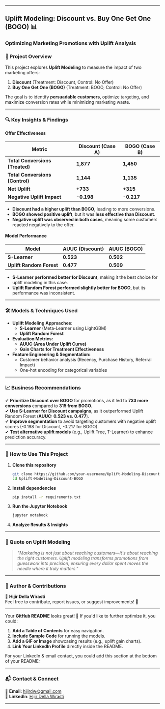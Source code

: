
---

## **Uplift Modeling: Discount vs. Buy One Get One (BOGO) 📊**  
### **Optimizing Marketing Promotions with Uplift Analysis**  

### **📌 Project Overview**  
This project explores **Uplift Modeling** to measure the impact of two marketing offers:  
1. **Discount** (Treatment: Discount, Control: No Offer)  
2. **Buy One Get One (BOGO)** (Treatment: BOGO, Control: No Offer)  

The goal is to identify **persuadable customers**, optimize targeting, and maximize conversion rates while minimizing marketing waste.  

---

### **🔍 Key Insights & Findings**  
#### **Offer Effectiveness**  
| **Metric**                    | **Discount (Case A)** | **BOGO (Case B)** |
|--------------------------------|----------------------|-------------------|
| **Total Conversions (Treated)** | **1,877**           | **1,450**        |
| **Total Conversions (Control)** | **1,144**           | **1,135**        |
| **Net Uplift**                  | **+733**            | **+315**         |
| **Negative Uplift Impact**       | **-0.198**          | **-0.217**       |

- **Discount had a higher uplift than BOGO**, leading to more conversions.  
- **BOGO showed positive uplift**, but it was **less effective than Discount**.  
- **Negative uplift was observed in both cases**, meaning some customers reacted negatively to the offer.  

#### **Model Performance**  
| **Model**                   | **AUUC (Discount)** | **AUUC (BOGO)** |
|-----------------------------|---------------------|-----------------|
| **S-Learner**               | **0.523**           | **0.502**       |
| **Uplift Random Forest**    | **0.477**           | **0.509**       |

- **S-Learner performed better for Discount**, making it the best choice for uplift modeling in this case.  
- **Uplift Random Forest performed slightly better for BOGO**, but its performance was inconsistent.  

---

### **🛠️ Models & Techniques Used**  
- **Uplift Modeling Approaches:**
  - **S-Learner** (Meta-Learner using LightGBM)  
  - **Uplift Random Forest**  
- **Evaluation Metrics:**  
  - **AUUC (Area Under Uplift Curve)**  
  - **Gain Charts for Treatment Effectiveness**  
- **Feature Engineering & Segmentation:**  
  - Customer behavior analysis (Recency, Purchase History, Referral Impact)  
  - One-hot encoding for categorical variables  

---

### **📈 Business Recommendations**  
✔ **Prioritize Discount over BOGO** for promotions, as it led to **733 more conversions** compared to **315 from BOGO**.  
✔ **Use S-Learner for Discount campaigns**, as it outperformed Uplift Random Forest (**AUUC: 0.523 vs. 0.477**).  
✔ **Improve segmentation** to avoid targeting customers with negative uplift scores (-0.198 for Discount, -0.217 for BOGO).  
✔ **Test alternative uplift models** (e.g., Uplift Tree, T-Learner) to enhance prediction accuracy.  

---

### **🚀 How to Use This Project**  
1. **Clone this repository**  
   ```bash
   git clone https://github.com/your-username/Uplift-Modeling-Discount-BOGO.git
   cd Uplift-Modeling-Discount-BOGO
   ```
2. **Install dependencies**  
   ```bash
   pip install -r requirements.txt
   ```
3. **Run the Jupyter Notebook**  
   ```bash
   jupyter notebook
   ```
4. **Analyze Results & Insights**  

---

### **📢 Quote on Uplift Modeling**  
> *"Marketing is not just about reaching customers—it's about reaching the right customers. Uplift modeling transforms promotions from guesswork into precision, ensuring every dollar spent moves the needle where it truly matters."*  

---

### **📌 Author & Contributions**  
👤 **Hijir Della Wirasti**  
Feel free to contribute, report issues, or suggest improvements! 🚀  

---

Your **GitHub README** looks great! 🚀 If you'd like to further optimize it, you could:  

1. **Add a Table of Contents** for easy navigation.  
2. **Include Sample Code** for running the models.  
3. **Add a GIF or Image** showcasing results (e.g., uplift gain charts).  
4. **Link Your LinkedIn Profile** directly inside the README.  

For your LinkedIn & email contact, you could add this section at the bottom of your README:  

---

### **📬 Contact & Connect**  
📧 **Email**: [hijirdw@gmail.com](mailto:hijirdw@gmail.com)  
🔗 **LinkedIn**: [Hijir Della Wirasti](https://www.linkedin.com/in/hijirdella/)  

---

